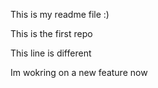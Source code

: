 This is my readme file :)

This is the first repo

This line is different

Im wokring on a new feature now 
